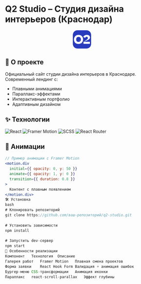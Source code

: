 # Q2 Studio – Студия дизайна интерьеров (Краснодар)  

<div align="center">
  <img src="https://github.com/karpenko-oleg/StudioDesign/blob/main/favicon.ico" alt="Q2 Studio Preview" width="60"/>
</div>

## 🚀 О проекте  
Официальный сайт студии дизайна интерьеров в Краснодаре. Современный лендинг с:  
- Плавными анимациями  
- Параллакс-эффектами  
- Интерактивным портфолио  
- Адаптивным дизайном  

## ✨ Технологии  
<p align="left">
  <img src="https://img.shields.io/badge/React-20232A?style=for-the-badge&logo=react&logoColor=61DAFB" alt="React">
  <img src="https://img.shields.io/badge/Framer_Motion-0055FF?style=for-the-badge&logo=framer&logoColor=white" alt="Framer Motion">
  <img src="https://img.shields.io/badge/SCSS-CC6699?style=for-the-badge&logo=sass&logoColor=white" alt="SCSS">
  <img src="https://img.shields.io/badge/React_Router-CA4245?style=for-the-badge&logo=react-router&logoColor=white" alt="React Router">
</p>

## 🎥 Анимации
```jsx
// Пример анимации с Framer Motion
<motion.div
  initial={{ opacity: 0, y: 50 }}
  animate={{ opacity: 1, y: 0 }}
  transition={{ duration: 0.8 }}
>
  Контент с плавным появлением
</motion.div>
🛠 Установка
bash
# Клонировать репозиторий
git clone https://github.com/ваш-репозиторий/q2-studio.git

# Установить зависимости
npm install

# Запустить dev-сервер
npm start
📌 Особенности реализации
Компонент	Технология	Описание
Галерея работ	Framer Motion	Плавная смена проектов
Форма заявки	React Hook Form	Валидация + анимация ошибок
Бургер-меню	CSS-трансформации	Анимация иконки
Параллакс	react-scroll-parallax	Эффект глубины
